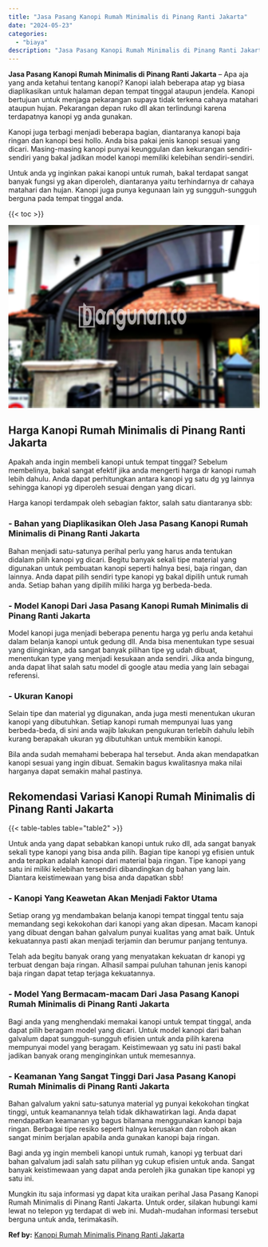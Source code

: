 ```yaml
---
title: "Jasa Pasang Kanopi Rumah Minimalis di Pinang Ranti Jakarta"
date: "2024-05-23"
categories: 
  - "biaya"
description: "Jasa Pasang Kanopi Rumah Minimalis di Pinang Ranti Jakarta. Mungkin itu saja informasi yg dapat kita uraikan perihal Jasa Pasang Kanopi Rumah Minimalis di Pi..."
---
```


**Jasa Pasang Kanopi Rumah Minimalis di Pinang Ranti Jakarta** – Apa aja yang anda ketahui tentang kanopi? Kanopi ialah beberapa atap yg biasa diaplikasikan untuk halaman depan tempat tinggal ataupun jendela. Kanopi bertujuan untuk menjaga pekarangan supaya tidak terkena cahaya matahari ataupun hujan. Pekarangan depan ruko dll akan terlindungi karena terdapatnya kanopi yg anda gunakan.

Kanopi juga terbagi menjadi beberapa bagian, diantaranya kanopi baja ringan dan kanopi besi hollo. Anda bisa pakai jenis kanopi sesuai yang dicari. Masing-masing kanopi punyai keunggulan dan kekurangan sendiri-sendiri yang bakal jadikan model kanopi memiliki kelebihan sendiri-sendiri.

Untuk anda yg inginkan pakai kanopi untuk rumah, bakal terdapat sangat banyak fungsi yg akan diperoleh, diantaranya yaitu terhindarnya dr cahaya matahari dan hujan. Kanopi juga punya kegunaan lain yg sungguh-sungguh berguna pada tempat tinggal anda.

{{< toc >}}

![Jasa Pasang Kanopi Rumah Minimalis di Pinang Ranti Jakarta](/images/harga-kanopi-minimalis-04.png)

## Harga Kanopi Rumah Minimalis di Pinang Ranti Jakarta

Apakah anda ingin membeli kanopi untuk tempat tinggal? Sebelum membelinya, bakal sangat efektif jika anda mengerti harga dr kanopi rumah lebih dahulu. Anda dapat perhitungkan antara kanopi yg satu dg yg lainnya sehingga kanopi yg diperoleh sesuai dengan yang dicari.

Harga kanopi terdampak oleh sebagian faktor, salah satu diantaranya sbb:

### \- Bahan yang Diaplikasikan Oleh Jasa Pasang Kanopi Rumah Minimalis di Pinang Ranti Jakarta

Bahan menjadi satu-satunya perihal perlu yang harus anda tentukan didalam pilih kanopi yg dicari. Begitu banyak sekali tipe material yang digunakan untuk pembuatan kanopi seperti halnya besi, baja ringan, dan lainnya. Anda dapat pilih sendiri type kanopi yg bakal dipilih untuk rumah anda. Setiap bahan yang dipilih miliki harga yg berbeda-beda.

### \- Model Kanopi Dari Jasa Pasang Kanopi Rumah Minimalis di Pinang Ranti Jakarta

Model kanopi juga menjadi beberapa penentu harga yg perlu anda ketahui dalam belanja kanopi untuk gedung dll. Anda bisa menentukan type sesuai yang diinginkan, ada sangat banyak pilihan tipe yg udah dibuat, menentukan type yang menjadi kesukaan anda sendiri. Jika anda bingung, anda dapat lihat salah satu model di google atau media yang lain sebagai referensi.

### \- Ukuran Kanopi

Selain tipe dan material yg digunakan, anda juga mesti menentukan ukuran kanopi yang dibutuhkan. Setiap kanopi rumah mempunyai luas yang berbeda-beda, di sini anda wajib lakukan pengukuran terlebih dahulu lebih kurang berapakah ukuran yg dibutuhkan untuk membikin kanopi.

Bila anda sudah memahami beberapa hal tersebut. Anda akan mendapatkan kanopi sesuai yang ingin dibuat. Semakin bagus kwalitasnya maka nilai harganya dapat semakin mahal pastinya.

## Rekomendasi Variasi Kanopi Rumah Minimalis di Pinang Ranti Jakarta

{{< table-tables table="table2" >}}

Untuk anda yang dapat sebabkan kanopi untuk ruko dll, ada sangat banyak sekali type kanopi yang bisa anda pilih. Bagian tipe kanopi yg efisien untuk anda terapkan adalah kanopi dari material baja ringan. Tipe kanopi yang satu ini miliki kelebihan tersendiri dibandingkan dg bahan yang lain. Diantara keistimewaan yang bisa anda dapatkan sbb!

### \- Kanopi Yang Keawetan Akan Menjadi Faktor Utama

Setiap orang yg mendambakan belanja kanopi tempat tinggal tentu saja memandang segi kekokohan dari kanopi yang akan dipesan. Macam kanopi yang dibuat dengan bahan galvalum punyai kualitas yang amat baik. Untuk kekuatannya pasti akan menjadi terjamin dan berumur panjang tentunya.

Telah ada begitu banyak orang yang menyatakan kekuatan dr kanopi yg terbuat dengan baja ringan. Alhasil sampai puluhan tahunan jenis kanopi baja ringan dapat tetap terjaga kekuatannya.

### \- Model Yang Bermacam-macam Dari Jasa Pasang Kanopi Rumah Minimalis di Pinang Ranti Jakarta

Bagi anda yang menghendaki memakai kanopi untuk tempat tinggal, anda dapat pilih beragam model yang dicari. Untuk model kanopi dari bahan galvalum dapat sungguh-sungguh efisien untuk anda pilih karena mempunyai model yang beragam. Keistimewaan yg satu ini pasti bakal jadikan banyak orang menginginkan untuk memesannya.

### \- Keamanan Yang Sangat Tinggi Dari Jasa Pasang Kanopi Rumah Minimalis di Pinang Ranti Jakarta

Bahan galvalum yakni satu-satunya material yg punyai kekokohan tingkat tinggi, untuk keamanannya telah tidak dikhawatirkan lagi. Anda dapat mendapatkan keamanan yg bagus bilamana menggunakan kanopi baja ringan. Berbagai tipe resiko seperti halnya kerusakan dan roboh akan sangat minim berjalan apabila anda gunakan kanopi baja ringan.

Bagi anda yg ingin membeli kanopi untuk rumah, kanopi yg terbuat dari bahan galvalum jadi salah satu pilihan yg cukup efisien untuk anda. Sangat banyak keistimewaan yang dapat anda peroleh jika gunakan tipe kanopi yg satu ini.

Mungkin itu saja informasi yg dapat kita uraikan perihal Jasa Pasang Kanopi Rumah Minimalis di Pinang Ranti Jakarta. Untuk order, silakan hubungi kami lewat no telepon yg terdapat di web ini. Mudah-mudahan informasi tersebut berguna untuk anda, terimakasih.

**Ref by:**  [Kanopi Rumah Minimalis Pinang Ranti Jakarta](https://id.wikipedia.org/wiki/Kanopi)

